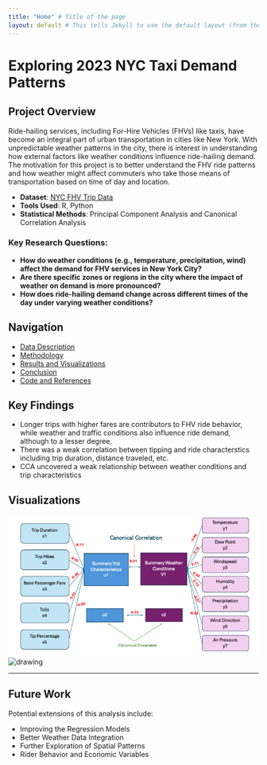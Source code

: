 ```yaml
---
title: "Home" # Title of the page
layout: default # This tells Jekyll to use the default layout (from the theme)
---
```


# Exploring 2023 NYC Taxi Demand Patterns

## Project Overview
Ride-hailing services, including For-Hire Vehicles (FHVs) like taxis, have become an integral part of urban transportation in cities like New York. With unpredictable weather patterns in the city, there is interest in understanding how external factors like weather conditions influence ride-hailing demand. The motivation for this project is to better understand the FHV ride patterns and how weather might affect commuters who take those means of transportation based on time of day and location. 

- **Dataset**: [NYC FHV Trip Data](https://data.cityofnewyork.us/Transportation/2023-High-Volume-FHV-Trip-Data/u253-aew4/about_data)
- **Tools Used**: R, Python 
- **Statistical Methods**: Principal Component Analysis and Canonical Correlation Analysis


### Key Research Questions:
- **How do weather conditions (e.g., temperature, precipitation, wind) affect the demand for FHV services in New York City?**
- **Are there specific zones or regions in the city where the impact of weather on demand is more pronounced?**
- **How does ride-hailing demand change across different times of the day under varying weather conditions?**


## Navigation
- [Data Description](Data.md)
- [Methodology](Methodology.md)
- [Results and Visualizations](Results.md)
- [Conclusion](Conclusions.md)
- [Code and References](https://github.com/weij5678/NYC-Taxi/tree/main)
  
## Key Findings

- Longer trips with higher fares are contributors to FHV ride behavior, while weather and traffic conditions also influence ride demand, although to a lesser degree.
- There was a weak correlation between tipping and ride characterstics including trip duration, distance traveled, etc.
- CCA uncovered a weak relationship between weather conditions and trip characteristics


## Visualizations

<img src="images/CanonicalStructure.png" alt="drawing" width="600"/>
<img src="images/PuHexbin.png" alt="drawing" width="1000"/>

---

## Future Work

Potential extensions of this analysis include:
- Improving the Regression Models
- Better Weather Data Integration
- Further Exploration of Spatial Patterns
- Rider Behavior and Economic Variables





